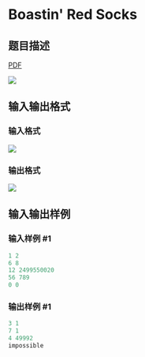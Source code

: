 # Boastin&#039; Red Socks

## 题目描述

[problemUrl]: https://uva.onlinejudge.org/index.php?option=com_onlinejudge&Itemid=8&category=14&page=show_problem&problem=1218

[PDF](https://uva.onlinejudge.org/external/102/p10277.pdf)

![](https://cdn.luogu.com.cn/upload/vjudge_pic/UVA10277/1521be7efa024054e3c0c3f62aa6398ba6ac8640.png)

## 输入输出格式

### 输入格式

![](https://cdn.luogu.com.cn/upload/vjudge_pic/UVA10277/d5562535b266fcf533ff53b2f12f5b8f951660e2.png)

### 输出格式

![](https://cdn.luogu.com.cn/upload/vjudge_pic/UVA10277/01f2111610deacd89bd74277b41a74bfccd8701d.png)

## 输入输出样例

### 输入样例 #1

```cpp
1 2
6 8
12 2499550020
56 789
0 0
```


### 输出样例 #1

```cpp
3 1
7 1
4 49992
impossible
```


